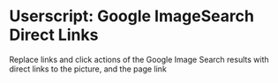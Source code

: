 # Userscript: Google ImageSearch Direct Links
Replace links and click actions of the Google Image Search results with direct links to the picture, and the page link
